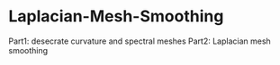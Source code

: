 # Laplacian-Mesh-Smoothing
Part1: desecrate curvature and spectral meshes
Part2: Laplacian mesh smoothing
